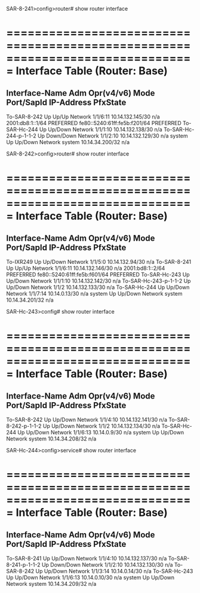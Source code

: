 SAR-8-241>config>router# show router interface 

===============================================================================
Interface Table (Router: Base)
===============================================================================
Interface-Name                   Adm       Opr(v4/v6)  Mode    Port/SapId
   IP-Address                                                  PfxState
-------------------------------------------------------------------------------
To-SAR-8-242                     Up        Up/Up       Network 1/1/6:11
   10.14.132.145/30                                            n/a
   2001:db8:1::1/64                                            PREFERRED
   fe80::5240:61ff:fe5b:f201/64                                PREFERRED
To-SAR-Hc-244                    Up        Up/Down     Network 1/1/1:10
   10.14.132.138/30                                            n/a
To-SAR-Hc-244-p-1-1-2            Up        Down/Down   Network 1/1/2:10
   10.14.132.129/30                                            n/a
system                           Up        Up/Down     Network system
   10.14.34.200/32                                            n/a

   
SAR-8-242>config>router# show router interface 

===============================================================================
Interface Table (Router: Base)
===============================================================================
Interface-Name                   Adm       Opr(v4/v6)  Mode    Port/SapId
   IP-Address                                                  PfxState
-------------------------------------------------------------------------------
To-IXR249                        Up        Up/Down     Network 1/1/5:0
   10.14.132.94/30                                             n/a
To-SAR-8-241                     Up        Up/Up       Network 1/1/6:11
   10.14.132.146/30                                            n/a
   2001:bd8:1::2/64                                            PREFERRED
   fe80::5240:61ff:fe5b:f601/64                                PREFERRED
To-SAR-Hc-243                    Up        Up/Down     Network 1/1/1:10
   10.14.132.142/30                                            n/a
To-SAR-Hc-243-p-1-1-2            Up        Up/Down     Network 1/1/2
   10.14.132.133/30                                            n/a
To-SAR-Hc-244                    Up        Up/Down     Network 1/1/7:14
   10.14.0.13/30                                               n/a
system                           Up        Up/Down     Network system
   10.14.34.201/32                                            n/a

SAR-Hc-243>config# show router interface 

===============================================================================
Interface Table (Router: Base)
===============================================================================
Interface-Name                   Adm       Opr(v4/v6)  Mode    Port/SapId
   IP-Address                                                  PfxState
-------------------------------------------------------------------------------
To-SAR-8-242                     Up        Up/Down     Network 1/1/4:10
   10.14.132.141/30                                            n/a
To-SAR-8-242-p-1-1-2             Up        Up/Down     Network 1/1/2
   10.14.132.134/30                                            n/a
To-SAR-Hc-244                    Up        Up/Down     Network 1/1/6:13
   10.14.0.9/30                                                n/a
system                           Up        Up/Down     Network system
   10.14.34.208/32                                            n/a

SAR-Hc-244>config>service# show router interface 

===============================================================================
Interface Table (Router: Base)
===============================================================================
Interface-Name                   Adm       Opr(v4/v6)  Mode    Port/SapId
   IP-Address                                                  PfxState
-------------------------------------------------------------------------------
To-SAR-8-241                     Up        Up/Down     Network 1/1/4:10
   10.14.132.137/30                                            n/a
To-SAR-8-241-p-1-1-2             Up        Down/Down   Network 1/1/2:10
   10.14.132.130/30                                            n/a
To-SAR-8-242                     Up        Up/Down     Network 1/1/3:14
   10.14.0.14/30                                               n/a
To-SAR-Hc-243                    Up        Up/Down     Network 1/1/6:13
   10.14.0.10/30                                               n/a
system                           Up        Up/Down     Network system
   10.14.34.209/32                                            n/a

